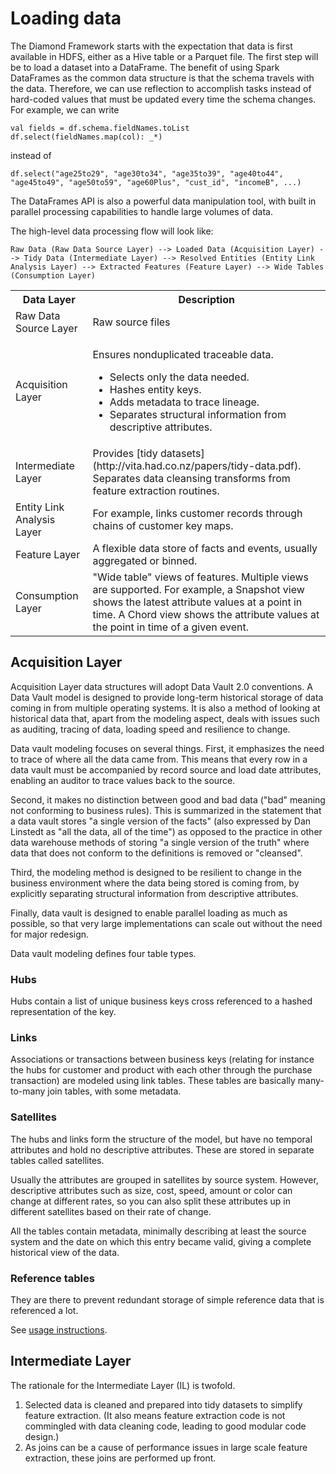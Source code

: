 # Loading data

The Diamond Framework starts with the expectation that data is first available in HDFS, either as a Hive table or a Parquet file. The first step will be to load a dataset into a DataFrame. The benefit of using Spark DataFrames as the common data structure is that the schema travels with the data. Therefore, we can use reflection to accomplish tasks instead of hard-coded values that must be updated every time the schema changes. For example, we can write
 
    val fields = df.schema.fieldNames.toList
    df.select(fieldNames.map(col): _*)

instead of

    df.select("age25to29", "age30to34", "age35to39", "age40to44", "age45to49", "age50to59", "age60Plus", "cust_id", "incomeB", ...)

The DataFrames API is also a powerful data manipulation tool, with built in parallel processing capabilities to handle large volumes of data.

The high-level data processing flow will look like:

    Raw Data (Raw Data Source Layer) --> Loaded Data (Acquisition Layer) --> Tidy Data (Intermediate Layer) --> Resolved Entities (Entity Link Analysis Layer) --> Extracted Features (Feature Layer) --> Wide Tables (Consumption Layer)

<table>
    <tr>
        <th>Data Layer
        <th>Description
    </tr>
    <tr>
        <td>Raw Data Source Layer
        <td>Raw source files
    </tr>
    <tr>
        <td>Acquisition Layer
        <td>
            <p>Ensures nonduplicated traceable data.
            <ul>
                <li>Selects only the data needed.
                <li>Hashes entity keys.
                <li>Adds metadata to trace lineage.
                <li>Separates structural information from descriptive attributes.
            </ul>
        </td>
    </tr>
    <tr>
        <td>Intermediate Layer
        <td>Provides [tidy datasets](http://vita.had.co.nz/papers/tidy-data.pdf). Separates data cleansing transforms from feature extraction routines.
    </tr>
    <tr>
        <td>Entity Link Analysis Layer
        <td>For example, links customer records through chains of customer key maps.
    </tr>
    <tr>
        <td>Feature Layer
        <td>A flexible data store of facts and events, usually aggregated or binned.
    </tr>
    <tr>
        <td>Consumption Layer
        <td>"Wide table" views of features. Multiple views are supported. For example, a Snapshot view shows the latest attribute values at a point in time. A Chord view shows the attribute values at the point in time of a given event.
    </tr>
</table>


## Acquisition Layer

Acquisition Layer data structures will adopt Data Vault 2.0 conventions. A Data Vault model is designed to provide long-term historical storage of data coming in from multiple operating systems. It is also a method of looking at historical data that, apart from the modeling aspect, deals with issues such as auditing, tracing of data, loading speed and resilience to change.

Data vault modeling focuses on several things. First, it emphasizes the need to trace of where all the data came from. This means that every row in a data vault must be accompanied by record source and load date attributes, enabling an auditor to trace values back to the source.

Second, it makes no distinction between good and bad data ("bad" meaning not conforming to business rules). This is summarized in the statement that a data vault stores "a single version of the facts" (also expressed by Dan Linstedt as "all the data, all of the time") as opposed to the practice in other data warehouse methods of storing "a single version of the truth" where data that does not conform to the definitions is removed or "cleansed".

Third, the modeling method is designed to be resilient to change in the business environment where the data being stored is coming from, by explicitly separating structural information from descriptive attributes.

Finally, data vault is designed to enable parallel loading as much as possible, so that very large implementations can scale out without the need for major redesign.

Data vault modeling defines four table types.

### Hubs

Hubs contain a list of unique business keys cross referenced to a hashed representation of the key.

### Links

Associations or transactions between business keys (relating for instance the hubs for customer and product with each other through the purchase transaction) are modeled using link tables. These tables are basically many-to-many join tables, with some metadata.

### Satellites

The hubs and links form the structure of the model, but have no temporal attributes and hold no descriptive attributes. These are stored in separate tables called satellites.

Usually the attributes are grouped in satellites by source system. However, descriptive attributes such as size, cost, speed, amount or color can change at different rates, so you can also split these attributes up in different satellites based on their rate of change.

All the tables contain metadata, minimally describing at least the source system and the date on which this entry became valid, giving a complete historical view of the data.

### Reference tables

They are there to prevent redundant storage of simple reference data that is referenced a lot.

See [usage instructions](usage.md).

## Intermediate Layer

The rationale for the Intermediate Layer (IL) is twofold.

1. Selected data is cleaned and prepared into tidy datasets to simplify feature extraction. (It also means feature extraction code is not commingled with data cleaning code, leading to good modular code design.)
2. As joins can be a cause of performance issues in large scale feature extraction, these joins are performed up front.
